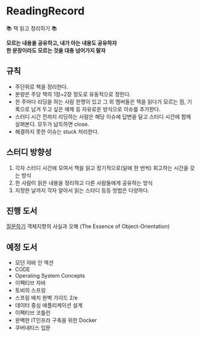 # ReadingRecord
📚 책 읽고 정리하기 📚

**모르는 내용을 공유하고, 내가 아는 내용도 공유하자**  
**한 문장이라도 모르는 것을 대충 넘어가지 말자**

## 규칙

* 주단위로 책을 정리한다.
* 분량은 주당 책의 1장~2장 정도로 유동적으로 정한다.
* 한 주마다 리딩을 하는 사람 한명이 있고 그 외 멤버들은 책을 읽다가 모르는 점, 기록으로 남겨 두고 싶은 예제 등 자유로운 방식으로 이슈를 추가한다.
* 스터디 시간 전까지 리딩하는 사람은 해당 이슈에 답변을 달고 스터디 시간에 함께 살펴본다. 모두가 납득하면 close.
* 해결하지 못한 이슈는 stuck 처리한다.

## 스터디 방향성

1. 각자 스터디 시간에 모여서 책을 읽고 정기적으로(달에 한 번씩) 회고하는 시간을 갖는 방식
2. 한 사람이 읽은 내용을 정리하고 다른 사람들에게 공유하는 방식
3. 지정한 날까지 각자 알아서 읽는 스터디 등등 방법은 다양하다.

## 진행 도서

[질문하기](https://github.com/HitTheBook/ReadingRecord/issues/new?assignees=&labels=%EA%B0%9D%EC%B2%B4%EC%A7%80%ED%96%A5%EC%9D%98+%EC%82%AC%EC%8B%A4%EA%B3%BC+%EC%98%A4%ED%95%B4&template=%EA%B0%9D%EC%B2%B4%EC%A7%80%ED%96%A5%EC%9D%98-%EC%82%AC%EC%8B%A4%EA%B3%BC-%EC%98%A4%ED%95%B4.md&title=%5B%EB%AA%A9%EC%B0%A8%5D+%EA%B0%84%EB%8B%A8%ED%95%9C+%EC%A0%9C%EB%AA%A9) 객체지향의 사실과 오해 (The Essence of Object-Orientation)

## 예정 도서

* 모던 자바 인 액션
* CODE
* Operating System Concepts
* 이펙티브 자바
* 토비의 스프링
* 스프링 배치 완벽 가이드 2/e
* 데이터 중심 애플리케이션 설계
* 이펙티브 코틀린
* 완벽한 IT인프라 구축을 위한 Docker
* 쿠버네티스 입문
